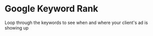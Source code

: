 # Google Keyword Rank

Loop through the keywords to see when and where your client's ad is showing up
